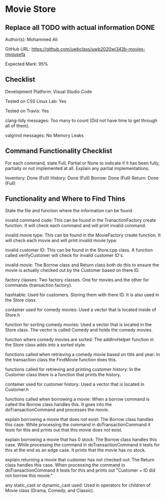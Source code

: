 # Movie Store

## Replace all TODO with actual information DONE

Author(s): Mohammed Ali

GitHub URL: https://github.com/uwbclass/uwb2020wi343b-movies-myousefa

Expected Mark: 95%

## Checklist

Development Platform: Visual Studio Code

Tested on CSS Linux Lab: Yes

Tested on Travis: Yes

clang-tidy messages: Too many to count (Did not have time to get through all of them).

valgrind messages: No Memory Leaks

## Command Functionality Checklist

For each command, state Full, Partial or None to indicate 
if it has been fully, partially or not implemented at all.
Explain any partial implementations.

Inventory: Done (Full)
History: Done (Full)
Borrow: Done (Full)
Return: Done (Full)

## Functionality and Where to Find Thins

State the file and function where the information can be found

invalid command code: This can be found in the TranactionFactory create function. It will check each command and will print invalid command.

invalid movie type: This can be found in the MovieFactory create function. It will check each movie and will print invalid movie type.

invalid customer ID: This can be found in the Store.cpp class. A function called verifyCustomer will check for invalid customer ID's.
 
invalid movie: The Borrow class and Return class both do this to ensure the movie is actually checked out by the Customer based on there ID. 

factory classes: Two factory classes. One for movies and the other for commands (transaction factory). 

hashtable: Used for customers. Storing them with there ID. It is also used in the Store class. 

container used for comedy movies: Used a vector that is located inside of Store.h

function for sorting comedy movies: Used a vector that is located in the Store class. The vector is called Comedy and holds the comedy movies. 

function where comedy movies are sorted: The addInvHelper function in the Store class adds into a sorted style.

functions called when retrieving a comedy movie based on title and year: In the transaction class the FindMovie function does this.

functions called for retrieving and printing customer history: In the Customer class there is a function that prints the history.

container used for customer history: Used a vector that is located in Customer.h

functions called when borrowing a movie: When a borrow command is called the Borrow class handles this. It goes into the doTransactionCommand and processes the movie. 

explain borrowing a movie that does not exist: The Borrow class handles this case. While processing the command in doTransactionCommand it tests for this and prints out that this movie does not exist. 

explain borrowing a movie that has 0 stock: The Borrow class handles this case. While processing the command in doTransactionCommand it tests for this at the end as an edge case. It prints that the movie has no stock. 

explain returning a movie that customer has not checked out: The Return class handles this case. When processing the command in doTransactionCommand it tests for this and prints out "Customer + ID did not borrow this movie."

any static_cast or dynamic_cast used: Used in operators for children of Movie class (Drama, Comedy, and Classic).


